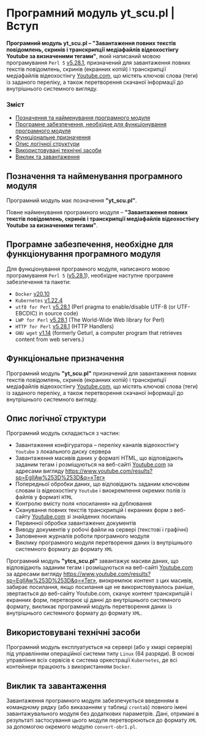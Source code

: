 # Програмний модуль yt_scu.pl | Вступ

**Програмний модуль yt_scu.pl – "Завантаження повних текстів повідомлень, скринів і транскрипції медіафайлів відеохостінгу Youtube за визначеними тегами"**, який написаний мовою програмування `Perl 5` [v5.28.1](https://perldoc.perl.org/5.28.1/perl5281delta), призначений для завантаження повних текстів повідомлень, скринів (екранних копій) і транскрипції медіафайлів відеохостінгу [Youtube.com](https://www.youtube.com/), що містять ключові слова (теги) із заданого переліку, а також перетворення скачаної інформації до внутрішнього системного вигляду. 

### Зміст
- [Позначення та найменування програмного модуля](#name)
- [Програмне забезпечення, необхідне для функціонування програмного модуля](#software)
- [Функціональне призначення](#function)
- [Опис логічної структури](#structure)
- [Використовувані технічні засоби](#hardware)
- [Виклик та завантаження](#run)

<a name="name"></a>
<h2>Позначення та найменування програмного модуля</h2>

Програмний модуль має позначення **"yt_scu.pl"**.

Повне найменування програмного модуля – **"Завантаження повних текстів повідомлень, скринів і транскрипції медіафайлів відеохостінгу Youtube за визначеними тегами"**.

<a name="software"></a>
<h2>Програмне забезпечення, необхідне для функціонування програмного модуля</h2>

Для функціонування програмного модуля, написаного мовою програмування `Perl 5` ([v5.28.1](https://perldoc.perl.org/5.28.1/perl5281delta)), необхідне наступне програмне забезпечення та пакети:

- `Docker` [v20.10](https://docs.docker.com/engine/release-notes/#version-2010)
- `Kubernetes` [v1.22.4](https://github.com/kubernetes/kubernetes/releases/tag/v1.22.4)
- `utf8 for Perl` [v5.28.1](https://perldoc.perl.org/5.28.1/utf8) (Perl pragma to enable/disable UTF-8 (or UTF-EBCDIC) in source code)
- 	`LWP for Perl` [v5.28.1](https://perldoc.perl.org/5.28.1/perl5281delta) (The World-Wide Web library for Perl)
-	`HTTP for Perl` [v5.28.1](https://perldoc.perl.org/5.28.1/perl5281delta) (HTTP Handlers)
-	`GNU wget` [v1.14](https://www.gnu.org/software/wget/) (formerly Geturl, a computer program that retrieves content from web servers.)

<a name="function"></a>
<h2>Функціональне призначення</h2>

Програмний модуль **"yt_scu.pl"** призначений для завантаження повних текстів повідомлень, скринів (екранних копій) і транскрипції медіафайлів відеохостінгу [Youtube.com](https://www.youtube.com/), що містять ключові слова (теги) із заданого переліку, а також перетворення скачаної інформації до внутрішнього системного вигляду. 

<a name="structure"></a>
<h2>Опис логічної структури</h2>

Програмний модуль складається з частин:
-	Завантаження конфігуратора – переліку каналів відеохостінгу `Youtube` з локального диску сервера
-	Завантаження масивів даних у форматі HTML, що відповідають заданим тегам і розміщуються на веб-сайті [Youtube.com](https://www.youtube.com/) за адресами вигляду https://www.youtube.com/results?sp=EgIIAw%253D%253D&q=«Тег»
-	Попередньої обробки даних, що відповідають заданим ключовим словам із відеохостінгу `Youtube` і виокремлення окремих полів із файлів у форматі `HTML`
-	Контролю вмісту поля «посилання» на дублювання
-	Сканування повних текстів транскрипцій і екранних форм з веб-сайту [Youtube.com](https://www.youtube.com/) зі знайдених посилань
-	Первинної обробки завантажених документів
-	Виводу документів у робочі файли на сервері (текстові і графічні)
-	Заповнення журналів роботи програмного модуля
-	Виклику програмного модуля перетворення даних із внутрішнього системного формату до формату `XML`

Програмний модуль **"ytcs_scu.pl"** завантажує масиви даних, що відповідають заданим тегам і розміщуються на веб-сайті [Youtube.com](https://www.youtube.com/) за адресами вигляду https://www.youtube.com/results?sp=EgIIAw%253D%253D&q=«Тег», виокремлює контент з цих  масивів, забирає посилання, якщо посилання ще не використовувалось раніше, звертається до веб-сайту Youtube.com, скачує контент транскрипцій і екранних форм, перетворює ці данні до внутрішнього системного формату, викликає програмний модуль перетворення даних із внутрішнього системного формату до формату `XML`.

<a name="hardware"></a>
<h2>Використовувані технічні засоби</h2>

Програмний модуль експлуатується на сервері (або у хмарі серверів) під управлінням операційної системи типу `Linux` (64 разряди). В основі управління всіх сервісів є система оркестрації `Kubernetes`, де всі контейнери працюють з використанням `Docker`.

<a name="run"></a>
<h2>Виклик та завантаження</h2>

Завантаження програмного модуля забезпечується введенням в командному рядку (або виказанням у таблиці `crontab`)  повного імені завантажувального модуля без додаткових параметрів. Дані, отримані в результаті застосування цього модуля перетворюються до формату `XML` за допомогою окремого модулю `convert-obr1.pl`.
